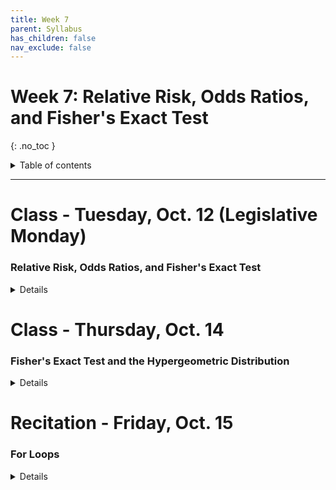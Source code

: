 ```yaml
---
title: Week 7
parent: Syllabus
has_children: false
nav_exclude: false
---
```


# Week 7: Relative Risk, Odds Ratios, and Fisher's Exact Test
{: .no_toc }

<details closed markdown="block">
  <summary>
    Table of contents
  </summary>
  {: .text-delta }
1. TOC
{:toc}
</details>

---

<!-- ########################################################################### -->

# Class - Tuesday, Oct. 12 (Legislative Monday)

### Relative Risk, Odds Ratios, and Fisher's Exact Test

<details closed markdown="block">
  <summary>Details</summary>

+ [**Class notes**](Class1/W7.C1-Notes-RR_OR_Fishers.html){:target="blank"}
+ **In-class exercise** - [zipped .Rmd](Class1/W7.C1-Exercise_RR_OR_Fishers.Rmd.zip)
  + Answer Key - [zipped .Rmd](Class1/W7.C1-Exercise_RR_OR_Fishers_KEY.Rmd.zip) - [HTML](Class1/W7.C1-Exercise_RR_OR_Fishers_KEY.html){:target="blank"}

</details>

<!-- ########################################################################### -->

<!-- ########################################################################### -->

# Class - Thursday, Oct. 14

### Fisher's Exact Test and the Hypergeometric Distribution

<details closed markdown="block">
  <summary>Details</summary>

+ **Class notes**
  + **Pathway Commons primer: Fisher's Exact Test** - [HTML](https://www.pathwaycommons.org/guide/primers/statistics/fishers_exact_test/){:target="blank"} - [PDF](Class2/FisherExactTest-PathwayGuide.pdf){:target="blank"}
  + **Hypergeometric distribution (updated)** - [HTML](Class2/W7.C2-Notes-Hypergeometric_Distribution_v3.html){:target="blank"} - [PDF](Class2/W7.C2-Notes-Hypergeometric_Distribution_v3.pdf){:target="blank"}

</details>

<!-- ########################################################################### -->

<!-- ########################################################################### -->

# Recitation - Friday, Oct. 15

### For Loops

<details closed markdown="block">
  <summary>Details</summary>

Today we learned how to write for loops and how to use the apply family of functions as an alternative to loops.

</details>

<!-- ########################################################################### -->
